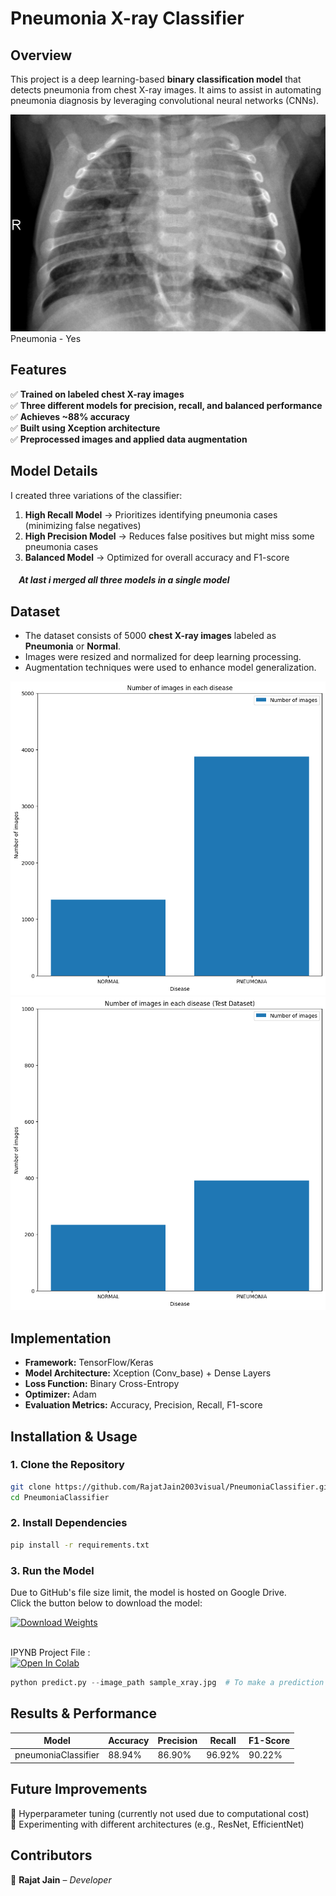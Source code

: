 # **Pneumonia X-ray Classifier**

## **Overview**
This project is a deep learning-based **binary classification model** that detects pneumonia from chest X-ray images. It aims to assist in automating pneumonia diagnosis by leveraging convolutional neural networks (CNNs).

![Chest X-ray](person100_bacteria_475.jpeg)
Pneumonia - Yes

## **Features**
✅ **Trained on labeled chest X-ray images**  
✅ **Three different models for precision, recall, and balanced performance**  
✅ **Achieves ~88% accuracy**  
✅ **Built using Xception architecture**  
✅ **Preprocessed images and applied data augmentation**  

## **Model Details**
I created three variations of the classifier:
1. **High Recall Model** → Prioritizes identifying pneumonia cases (minimizing false negatives)  
2. **High Precision Model** → Reduces false positives but might miss some pneumonia cases  
3. **Balanced Model** → Optimized for overall accuracy and F1-score  
<h5>&nbsp;&nbsp;&nbsp; At last i merged all three models in a single model</h5> 

## **Dataset**
- The dataset consists of 5000 **chest X-ray images** labeled as **Pneumonia** or **Normal**.
- Images were resized and normalized for deep learning processing.
- Augmentation techniques were used to enhance model generalization.

![Chest X-ray](TrainingDataset.png)
![Chest X-ray](TestDataset.png)

## **Implementation**
- **Framework:** TensorFlow/Keras  
- **Model Architecture:** Xception (Conv_base) + Dense Layers  
- **Loss Function:** Binary Cross-Entropy  
- **Optimizer:** Adam  
- **Evaluation Metrics:** Accuracy, Precision, Recall, F1-score  

## **Installation & Usage**
### **1. Clone the Repository**
```bash
git clone https://github.com/RajatJain2003visual/PneumoniaClassifier.git
cd PneumoniaClassifier
```
### **2. Install Dependencies**
```bash
pip install -r requirements.txt
```
### **3. Run the Model**
Due to GitHub's file size limit, the model is hosted on Google Drive.  
Click the button below to download the model:

<a href="https://drive.google.com/file/d/1-1CdiupyRAFvblfqZxc2D8ww3UHieKbV/view?usp=drive_link" target="_blank">
  <img src="https://img.shields.io/badge/Download%20Weights-Google%20Drive-blue?style=for-the-badge&logo=google-drive" alt="Download Weights">
</a>  
<br>
<br>

IPYNB Project File :  
 [![Open In Colab](https://colab.research.google.com/assets/colab-badge.svg)](https://colab.research.google.com/drive/1e4pbpFQLkKrQt0lG-ltCDBnjYLsBWZmz?usp=sharing)



```python
python predict.py --image_path sample_xray.jpg  # To make a prediction
```

## **Results & Performance**

| Model | Accuracy | Precision | Recall | F1-Score |
|--------|----------|----------|---------|---------|
| pneumoniaClassifier | 88.94% | 86.90% | 96.92% | 90.22% |


## **Future Improvements**
🔹 Hyperparameter tuning (currently not used due to computational cost)  
🔹 Experimenting with different architectures (e.g., ResNet, EfficientNet)  

## **Contributors**
👤 **Rajat Jain** – *Developer*  
